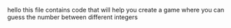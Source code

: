 hello this file contains code that will help you create a game where you can guess the number between different integers
